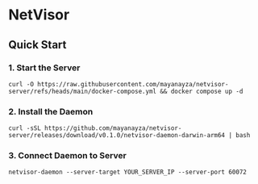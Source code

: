 # NetVisor

## Quick Start

### 1. Start the Server

`curl -O https://raw.githubusercontent.com/mayanayza/netvisor-server/refs/heads/main/docker-compose.yml && docker compose up -d`

### 2. Install the Daemon  
`curl -sSL https://github.com/mayanayza/netvisor-server/releases/download/v0.1.0/netvisor-daemon-darwin-arm64 | bash`

### 3. Connect Daemon to Server
`netvisor-daemon --server-target YOUR_SERVER_IP --server-port 60072`